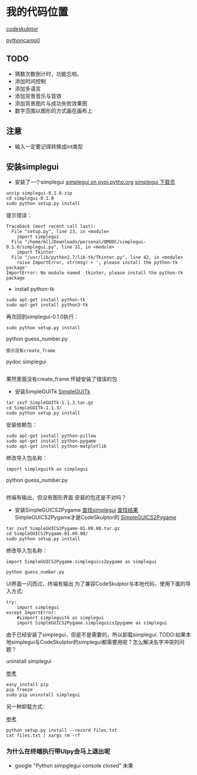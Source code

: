 # 我的代码位置
[codeskulptor](http://www.codeskulptor.org/#user39_7FF41NsYCLIZDPo.py)

[pythoncamp0](https://github.com/Lillianmin/omooc.py/blob/master/src/iippy-1/guess_number.py)

## TODO
 * 猜数次数倒计时，功能忘啦。
 * 添加时间控制
 * 添加多语言
 * 添加背景音乐与音效
 * 添加背景图片与成功失败效果图
 * 数字范围以图形的方式画在画布上

## 注意
 * 输入一定要记得转换成int类型

## 安装simplegui
* 安装了一个simplegui
[simplegui on pypi.pytho.org](https://pypi.python.org/pypi/simplegui/0.1.1)
[simplegui 下载页](http://florian-berger.de/en/software/simplegui/)
```
unzip simplegui-0.1.0.zip
cd simplegui-0.1.0
sudo python setup.py install
```
提示错误：
```
Traceback (most recent call last):
  File "setup.py", line 23, in <module>
    import simplegui
  File "/home/mll/Downloads/personal/OMOOC/simplegui-0.1.0/simplegui.py", line 31, in <module>
    import Tkinter
  File "/usr/lib/python2.7/lib-tk/Tkinter.py", line 42, in <module>
    raise ImportError, str(msg) + ', please install the python-tk package'
ImportError: No module named _tkinter, please install the python-tk package
```
  * install python-tk
```
sudo apt-get install python-tk
sudo apt-get install python3-tk
```
再次回到simplegui-0.1.0执行：
```
sudo python setup.py install
```
python guess_number.py
```
提示没有create_frame
```
pydoc simplegui
```
```
果然里面没有create_frame
怀疑安装了错误的包
* 安装SimpleGUITk
[SimpleGUITk](https://pypi.python.org/pypi/SimpleGUITk)
```
tar zxvf SimpleGUITk-1.1.3.tar.gz 
cd SimpleGUITk-1.1.3/
sudo python setup.py install
```
安装依赖包：
```
sudo apt-get install python-pillow
sudo apt-get install python-pygame
sudo apt-get install python-matplotlib
```
修改导入包名称：
```
import simpleguitk as simplegui
```
python guess_number.py
```
```
终端有输出，但没有图形界面
安装的包还是不对吗？
* 安装SimpleGUICS2Pygame
[查找simplegui](https://pypi.python.org/)
[查找结果](https://pypi.python.org/pypi?%3Aaction=search&term=simplegui&submit=search)
SimpleGUICS2Pygame才是CodeSkulptor的
[SimpleGUICS2Pygame](https://pypi.python.org/pypi/SimpleGUICS2Pygame/01.09.00)
```
tar zxvf SimpleGUICS2Pygame-01.09.00.tar.gz 
cd SimpleGUICS2Pygame-01.09.00/
sudo python setup.py install
```
修改导入包名称：
```
import SimpleGUICS2Pygame.simpleguics2pygame as simplegui
```
```
python guess_number.py
```
UI界面一闪而过，终端有输出
为了兼容CodeSkulptor与本地代码，使用下面的导入方式:
```
try:
    import simplegui
except ImportError:
    #iimport simpleguitk as simplegui
    import SimpleGUICS2Pygame.simpleguics2pygame as simplegui
```
由于已经安装了simplegui，但是不是需要的，所以卸载simplegui.
TODO:如果本地simplegui与CodeSkulptor的simplegui都需要用呢？怎么解决名字冲突的问题？

uninstall simplegui

[参考](http://stackoverflow.com/questions/1550226/python-setup-py-uninstall)
```
easy_install pip
pip freeze
sudo pip uninstall simplegui
```
另一种卸载方式:

[参考](http://stackoverflow.com/questions/1231688/how-do-i-remove-packages-installed-with-pythons-easy-install)
```
python setup.py install --record files.txt
cat files.txt | xargs rm -rf
```
### 为什么在终端执行带UIpy会马上退出呢
* google "Python simpglegui console closed" 
    未果

